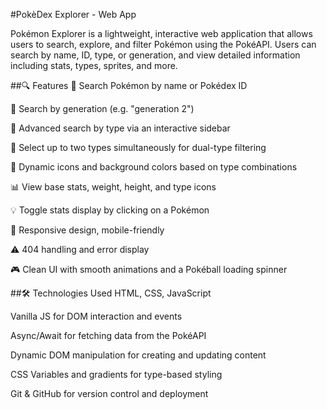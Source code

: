 #PokèDex Explorer - Web App

Pokémon Explorer is a lightweight, interactive web application that allows users to search, explore, and filter Pokémon using the PokéAPI.
Users can search by name, ID, type, or generation, and view detailed information including stats, types, sprites, and more.

##🔍 Features
🔎 Search Pokémon by name or Pokédex ID

📅 Search by generation (e.g. "generation 2")

🧪 Advanced search by type via an interactive sidebar

🔁 Select up to two types simultaneously for dual-type filtering

🎨 Dynamic icons and background colors based on type combinations

📊 View base stats, weight, height, and type icons

💡 Toggle stats display by clicking on a Pokémon

📱 Responsive design, mobile-friendly

⚠️ 404 handling and error display

🎮 Clean UI with smooth animations and a Pokéball loading spinner

##🛠️ Technologies Used
HTML, CSS, JavaScript

Vanilla JS for DOM interaction and events

Async/Await for fetching data from the PokéAPI

Dynamic DOM manipulation for creating and updating content

CSS Variables and gradients for type-based styling

Git & GitHub for version control and deployment

